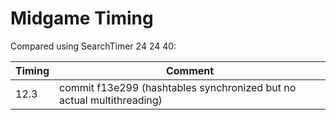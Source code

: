 Midgame Timing
==============

Compared using SearchTimer 24 24 40:

| Timing | Comment
|--------|---------
| 12.3   | commit f13e299 (hashtables synchronized but no actual multithreading)

